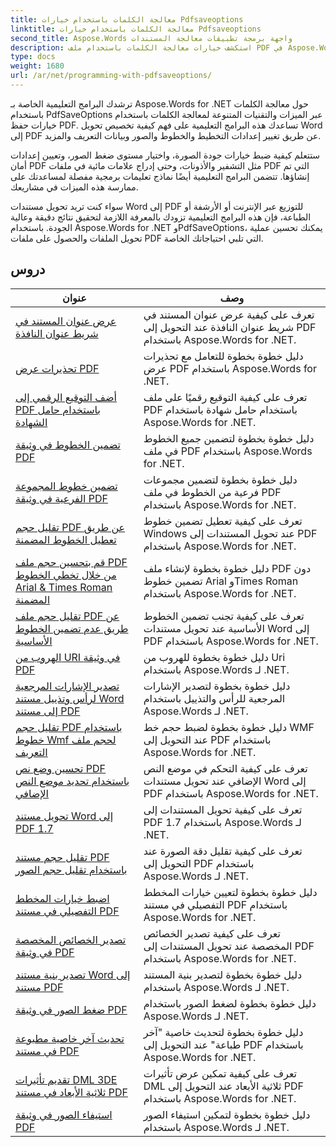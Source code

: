 ```yaml
---
title: معالجة الكلمات باستخدام خيارات Pdfsaveoptions
linktitle: معالجة الكلمات باستخدام خيارات Pdfsaveoptions
second_title: Aspose.Words واجهة برمجة تطبيقات معالجة المستندات
description: استكشف خيارات معالجة الكلمات باستخدام ملف PDF في Aspose.Words لـ .NET. تعرف على كيفية إنشاء مستندات Word إلى PDF باستخدام ميزات متقدمة من خلال البرامج التعليمية خطوة بخطوة ونموذج التعليمات البرمجية.
type: docs
weight: 1680
url: /ar/net/programming-with-pdfsaveoptions/
---
```

ترشدك البرامج التعليمية الخاصة بـ Aspose.Words for .NET حول معالجة الكلمات باستخدام PdfSaveOptions عبر الميزات والتقنيات المتنوعة لمعالجة الكلمات باستخدام خيارات حفظ PDF. تساعدك هذه البرامج التعليمية على فهم كيفية تخصيص تحويل Word إلى PDF عن طريق تغيير إعدادات التخطيط والخطوط والصور وبيانات التعريف والمزيد.

ستتعلم كيفية ضبط خيارات جودة الصورة، واختيار مستوى ضغط الصور، وتعيين إعدادات أمان PDF مثل التشفير والأذونات، وحتى إدراج علامات مائية في ملفات PDF التي تم إنشاؤها. تتضمن البرامج التعليمية أيضًا نماذج تعليمات برمجية مفصلة لمساعدتك على ممارسة هذه الميزات في مشاريعك.

سواء كنت تريد تحويل مستندات Word إلى PDF للتوزيع عبر الإنترنت أو الأرشفة أو الطباعة، فإن هذه البرامج التعليمية تزودك بالمعرفة اللازمة لتحقيق نتائج دقيقة وعالية الجودة. باستخدام Aspose.Words for .NET وPdfSaveOptions، يمكنك تحسين عملية تحويل الملفات والحصول على ملفات PDF التي تلبي احتياجاتك الخاصة.

 ## دروس
| عنوان | وصف |
| --- | --- |
| [عرض عنوان المستند في شريط عنوان النافذة](./display-doc-title-in-window-titlebar/) | تعرف على كيفية عرض عنوان المستند في شريط عنوان النافذة عند التحويل إلى PDF باستخدام Aspose.Words for .NET. |
| [تحذيرات عرض PDF](./pdf-render-warnings/) | دليل خطوة بخطوة للتعامل مع تحذيرات عرض PDF باستخدام Aspose.Words for .NET. |
| [أضف التوقيع الرقمي إلى PDF باستخدام حامل الشهادة](./digitally-signed-pdf-using-certificate-holder/) | تعرف على كيفية التوقيع رقميًا على ملف PDF باستخدام حامل شهادة باستخدام Aspose.Words for .NET. |
| [تضمين الخطوط في وثيقة PDF](./embedded-all-fonts/) | دليل خطوة بخطوة لتضمين جميع الخطوط في ملف PDF باستخدام Aspose.Words for .NET. |
| [تضمين خطوط المجموعة الفرعية في وثيقة PDF](./embedded-subset-fonts/) | دليل خطوة بخطوة لتضمين مجموعات فرعية من الخطوط في ملف PDF باستخدام Aspose.Words for .NET. |
| [تقليل حجم PDF عن طريق تعطيل الخطوط المضمنة](./disable-embed-windows-fonts/) | تعرف على كيفية تعطيل تضمين خطوط Windows عند تحويل المستندات إلى PDF باستخدام Aspose.Words for .NET. |
| [قم بتحسين حجم ملف PDF من خلال تخطي الخطوط Arial & Times Roman المضمنة](./skip-embedded-arial-and-times-roman-fonts/) | دليل خطوة بخطوة لإنشاء ملف PDF دون تضمين خطوط Arial وTimes Roman باستخدام Aspose.Words for .NET. |
| [تقليل حجم ملف PDF عن طريق عدم تضمين الخطوط الأساسية](./avoid-embedding-core-fonts/) | تعرف على كيفية تجنب تضمين الخطوط الأساسية عند تحويل مستندات Word إلى PDF باستخدام Aspose.Words for .NET. |
| [الهروب من URI في وثيقة PDF](./escape-uri/) | دليل خطوة بخطوة للهروب من Uri باستخدام Aspose.Words لـ .NET. |
| [تصدير الإشارات المرجعية لرأس وتذييل مستند Word إلى مستند PDF](./export-header-footer-bookmarks/) | دليل خطوة بخطوة لتصدير الإشارات المرجعية للرأس والتذييل باستخدام Aspose.Words لـ .NET. |
| [تقليل حجم PDF باستخدام خطوط Wmf لحجم ملف التعريف](./scale-wmf-fonts-to-metafile-size/) | دليل خطوة بخطوة لضبط حجم خط WMF عند التحويل إلى PDF باستخدام Aspose.Words for .NET. |
| [تحسين وضع نص PDF باستخدام تحديد موضع النص الإضافي](./additional-text-positioning/) | تعرف على كيفية التحكم في موضع النص الإضافي عند تحويل مستندات Word إلى PDF باستخدام Aspose.Words for .NET. |
| [تحويل مستند Word إلى PDF 1.7](./conversion-to-pdf-17/) | تعرف على كيفية تحويل المستندات إلى PDF 1.7 باستخدام Aspose.Words لـ .NET. |
| [تقليل حجم مستند PDF باستخدام تقليل حجم الصور](./downsampling-images/) | تعرف على كيفية تقليل دقة الصورة عند التحويل إلى PDF باستخدام Aspose.Words لـ .NET. |
| [اضبط خيارات المخطط التفصيلي في مستند PDF](./set-outline-options/) | دليل خطوة بخطوة لتعيين خيارات المخطط التفصيلي في مستند PDF باستخدام Aspose.Words for .NET. |
| [تصدير الخصائص المخصصة في وثيقة PDF](./custom-properties-export/) | تعرف على كيفية تصدير الخصائص المخصصة عند تحويل المستندات إلى PDF باستخدام Aspose.Words for .NET. |
| [تصدير بنية مستند Word إلى مستند PDF](./export-document-structure/) | دليل خطوة بخطوة لتصدير بنية المستند باستخدام Aspose.Words لـ .NET. |
| [ضغط الصور في وثيقة PDF](./image-compression/) | دليل خطوة بخطوة لضغط الصور باستخدام Aspose.Words لـ .NET. |
| [تحديث آخر خاصية مطبوعة في مستند PDF](./update-last-printed-property/) | دليل خطوة بخطوة لتحديث خاصية "آخر طباعة" عند التحويل إلى PDF باستخدام Aspose.Words for .NET. |
| [تقديم تأثيرات DML 3DE ثلاثية الأبعاد في مستند PDF](./dml-3deffects-rendering/) | تعرف على كيفية تمكين عرض تأثيرات DML ثلاثية الأبعاد عند التحويل إلى PDF باستخدام Aspose.Words for .NET. |
| [استيفاء الصور في وثيقة PDF](./interpolate-images/) | دليل خطوة بخطوة لتمكين استيفاء الصور باستخدام Aspose.Words لـ .NET. |